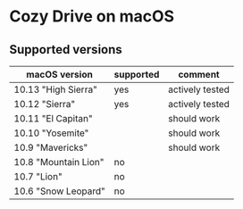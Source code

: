 # Cozy Drive on macOS

## Supported versions

| macOS version | supported | comment |
| --- | --- | --- |
| 10.13 "High Sierra" | yes | actively tested |
| 10.12 "Sierra" | yes | actively tested |
| 10.11 "El Capitan" | | should work |
| 10.10 "Yosemite" | | should work |
| 10.9 "Mavericks" | | should work |
| 10.8 "Mountain Lion" | no | |
| 10.7 "Lion" | no | |
| 10.6 "Snow Leopard" | no | |
